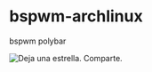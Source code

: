 # bspwm-archlinux

bspwm polybar

![Deja una estrella. Comparte.]((https://github.com/m4teoarg/bspwm-archlinux/blob/main/images/arch-github.png))
